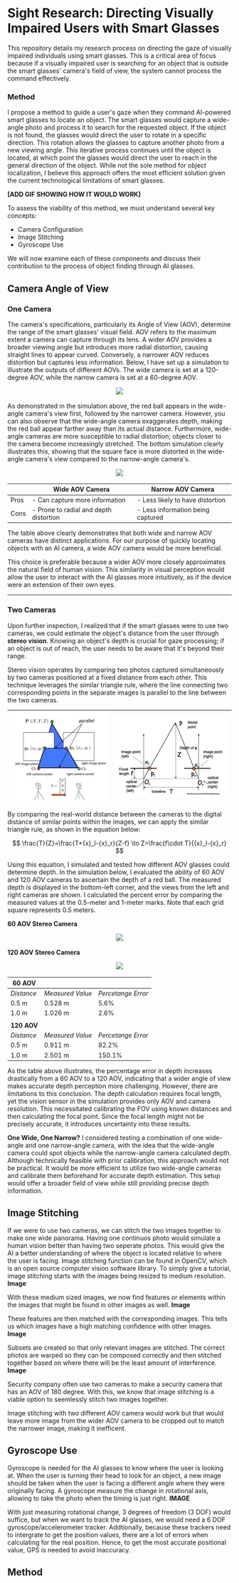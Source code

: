 
# Sight Research: Directing Visually Impaired Users with Smart Glasses

This repository details my research process on directing the gaze of visually impaired individuals using smart glasses. This is a critical area of focus because if a visually impaired user is searching for an object that is outside the smart glasses' camera's field of view, the system cannot process the command effectively.
### Method

I propose a method to guide a user's gaze when they command AI-powered smart glasses to locate an object. The smart glasses would capture a wide-angle photo and process it to search for the requested object. If the object is not found, the glasses would direct the user to rotate in a specific direction. This rotation allows the glasses to capture another photo from a new viewing angle. This iterative process continues until the object is located, at which point the glasses would direct the user to reach in the general direction of the object. While not the sole method for object localization, I believe this approach offers the most efficient solution given the current technological limitations of smart glasses.

**[ADD GIF SHOWING HOW IT WOULD WORK]**

To assess the viability of this method, we must understand several key concepts:

- Camera Configuration
- Image Stitching
- Gyroscope Use

We will now examine each of these components and discuss their contribution to the process of object finding through AI glasses.

## Camera Angle of View

### One Camera

The camera's specifications, particularly its Angle of View (AOV), determine the range of the smart glasses' visual field. AOV refers to the maximum extent a camera can capture through its lens. A wider AOV provides a broader viewing angle but introduces more radial distortion, causing straight lines to appear curved. Conversely, a narrower AOV reduces distortion but captures less information. Below, I have set up a simulation to illustrate the outputs of different AOVs. The wide camera is set at a 120-degree AOV, while the narrow camera is set at a 60-degree AOV. 

<p align="center">
  <img src= photos/sight1.gif>
</p>

As demonstrated in the simulation above, the red ball appears in the wide-angle camera's view first, followed by the narrower camera. However, you can also observe that the wide-angle camera exaggerates depth, making the red ball appear farther away than its actual distance. Furthermore, wide-angle cameras are more susceptible to radial distortion; objects closer to the camera become increasingly stretched. The bottom simulation clearly illustrates this, showing that the square face is more distorted in the wide-angle camera's view compared to the narrow-angle camera's.

<p align="center">
  <img src= photos/sight2.gif>
</p>

<div align="center">

|      | Wide AOV Camera                        | Narrow AOV Camera                 |
| ---- | -------------------------------------- | --------------------------------- |
| Pros | - Can capture more information         | - Less likely to have distortion  |
| Cons | - Prone to radial and depth distortion | - Less information being captured |

</div>

The table above clearly demonstrates that both wide and narrow AOV cameras have distinct applications. For our purpose of quickly locating objects with an AI camera, a wide AOV camera would be more beneficial.

This choice is preferable because a wider AOV more closely approximates the natural field of human vision. This similarity in visual perception would allow the user to interact with the AI glasses more intuitively, as if the device were an extension of their own eyes.

---
### Two Cameras

Upon further inspection, I realized that if the smart glasses were to use two cameras, we could estimate the object's distance from the user through **stereo vision**. Knowing an object's depth is crucial for gaze processing; if an object is out of reach, the user needs to be aware that it's beyond their range.

Stereo vision operates by comparing two photos captured simultaneously by two cameras positioned at a fixed distance from each other. This technique leverages the similar triangle rule, where the line connecting two corresponding points in the separate images is parallel to the line between the two cameras.

<div align="center">
  
| ![sight3](photos/sight3.png) | ![sight4](photos/sight4.png) |
| ---------------------------- | ---------------------------- |

</div>

By comparing the real-world distance between the cameras to the digital distance of similar points within the images, we can apply the similar triangle rule, as shown in the equation below:

$$
 \frac{T}{Z}=\frac{T+{x}_l-{x}_r}{Z-f} \to Z=\frac{f\cdot T}{{x}_l-{x}_r}
$$

Using this equation, I simulated and tested how different AOV glasses could determine depth. In the simulation below, I evaluated the ability of 60 AOV and 120 AOV cameras to ascertain the depth of a red ball. The measured depth is displayed in the bottom-left corner, and the views from the left and right cameras are shown. I calculated the percent error by comparing the measured values at the 0.5-meter and 1-meter marks. Note that each grid square represents 0.5 meters.

**60 AOV Stereo Camera**
<p align="center">
  <img src= photos/sight5.gif>
</p>

**120 AOV Stereo Camera**
<p align="center">
  <img src= photos/sight6.gif>
</p>


| 60 AOV      |                  |                    |
| ----------- | ---------------- | ------------------ |
| *Distance*  | *Measured Value* | *Percetange Error* |
| 0.5 m       | 0.528 m          | 5.6%               |
| 1.0 m       | 1.026 m          | 2.6%               |
|             |                  |                    |
| **120 AOV** |                  |                    |
| *Distance*  | *Measured Value* | *Percetange Error* |
| 0.5 m       | 0.911 m          | 82.2%              |
| 1.0 m       | 2.501 m          | 150.1%             |


As the table above illustrates, the percentage error in depth increases drastically from a 60 AOV to a 120 AOV, indicating that a wider angle of view makes accurate depth perception more challenging. However, there are limitations to this conclusion. The depth calculation requires focal length, yet the vision sensor in the simulation provides only AOV and camera resolution. This necessitated calibrating the FOV using known distances and then calculating the focal point. Since the focal length might not be precisely accurate, it introduces uncertainty into these results.

**One Wide, One Narrow?**
I considered testing a combination of one wide-angle and one narrow-angle camera, with the idea that the wide-angle camera could spot objects while the narrow-angle camera calculated depth. Although technically feasible with prior calibration, this approach would not be practical. It would be more efficient to utilize two wide-angle cameras and calibrate them beforehand for accurate depth estimation. This setup would offer a broader field of view while still providing precise depth information.
## Image Stitching
If we were to use two cameras, we can stitch the two images together to make one wide panorama. Having one continuos photo would simulate a human vision better than having two seperate photos. This would give the AI a better understanding of where the object is located relative to where the user is facing. 
Image stitching function can be found in OpenCV, which is an open source computer vision software library. To simply give a tutorial, image stitching starts with the images being resized to medium resolution. 
**Image**

With these medium sized images, we now find features or elements within the images that might be found in other images as well. 
**Image**

These features are then matched with the corresponding images. This tells us which images have a 
high matching confidence with other images. 
**Image**

Subsets are created so that only relevant images are stitched. The correct photos are warped so they can be composed correctly and then stitched together based on where there will be the least amount of interference. 
**Image**

Security company often use two cameras to make a security camera that has an AOV of 180 degree. With this, we know that image stitching is a viable option to seemlessly stitch two images together. 

Image stitching with two different AOV camera would work but that would leave more image from the wider AOV camera to be cropped out to match the narrower image, making it inefficent. 

## Gyroscope Use
Gyroscope is needed for the AI glasses to know where the user is looking at. When the user is turning their head to look for an object, a new image should be taken when the user is facing a different angle where they were originally facing. A gyroscope measure the change in rotational axis, allowing to take the photo when the timing is just right. 
**IMAGE**

With just measuring rotational change, 3 degrees of freedom (3 DOF) would suffice, but when we want to track the AI glasses, we would need a 6 DOF gyroscope/accelerometer tracker. Addtionally, because these trackers need to intergrate to get the position values, there are a lot of errors when calculating for the real position. Hence, to get the most accurate positional value, GPS is needed to avoid inaccuracy. 

## Method

